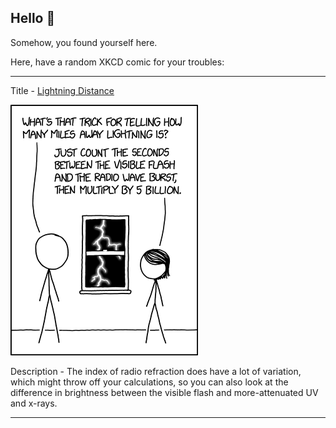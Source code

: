 ## Hello 👀

Somehow, you found yourself here.

Here, have a random XKCD comic for your troubles:

-----------------------------------

Title - [Lightning Distance](https://xkcd.com/2027)

![Lightning Distance](./random_comic.png)

Description - The index of radio refraction does have a lot of variation, which might throw off your calculations, so you can also look at the difference in brightness between the visible flash and more-attenuated UV and x-rays.

-----------------------------------